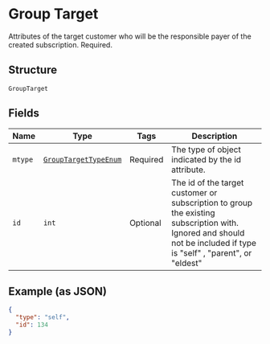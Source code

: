 
# Group Target

Attributes of the target customer who will be the responsible payer of the created subscription. Required.

## Structure

`GroupTarget`

## Fields

| Name | Type | Tags | Description |
|  --- | --- | --- | --- |
| `mtype` | [`GroupTargetTypeEnum`](../../doc/models/group-target-type-enum.md) | Required | The type of object indicated by the id attribute. |
| `id` | `int` | Optional | The id of the target customer or subscription to group the existing subscription with. Ignored and should not be included if type is "self" , "parent", or "eldest" |

## Example (as JSON)

```json
{
  "type": "self",
  "id": 134
}
```

